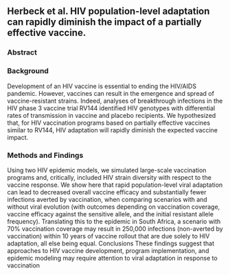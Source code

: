 ## Herbeck et al. HIV population-level adaptation can rapidly diminish the impact of a partially effective vaccine.
### Abstract  
### Background  
Development of an HIV vaccine is essential to ending the HIV/AIDS pandemic. However, vaccines can result in the emergence and spread of vaccine-resistant strains. Indeed, analyses of breakthrough infections in the HIV phase 3 vaccine trial RV144 identified HIV genotypes with differential rates of transmission in vaccine and placebo recipients. We hypothesized that, for HIV vaccination programs based on partially effective vaccines similar to RV144, HIV adaptation will rapidly diminish the expected vaccine impact.
### Methods and Findings  
Using two HIV epidemic models, we simulated large-scale vaccination programs and, critically, included HIV strain diversity with respect to the vaccine response. We show here that rapid population-level viral adaptation can lead to decreased overall vaccine efficacy and substantially fewer infections averted by vaccination, when comparing scenarios with and without viral evolution (with outcomes depending on vaccination coverage, vaccine efficacy against the sensitive allele, and the initial resistant allele frequency). Translating this to the epidemic in South Africa, a scenario with 70% vaccination coverage may result in 250,000 infections (non-averted by vaccination) within 10 years of vaccine rollout that are due solely to HIV adaptation, all else being equal.
Conclusions
These findings suggest that approaches to HIV vaccine development, program implementation, and epidemic modeling may require attention to viral adaptation in response to vaccination
